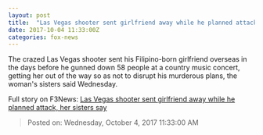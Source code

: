 ```yaml
---
layout: post
title:  "Las Vegas shooter sent girlfriend away while he planned attack, her sisters say"
date: 2017-10-04 11:33:00Z
categories: fox-news
---
```


The crazed Las Vegas shooter sent his Filipino-born girlfriend overseas in the days before he gunned down 58 people at a country music concert, getting her out of the way so as not to disrupt his murderous plans, the woman's sisters said Wednesday.


Full story on F3News: [Las Vegas shooter sent girlfriend away while he planned attack, her sisters say](http://www.f3nws.com/n/2XpmdC)

> Posted on: Wednesday, October 4, 2017 11:33:00 AM
